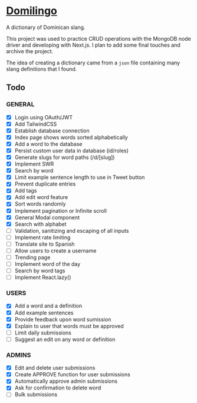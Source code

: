 # [Domilingo](https://domilingo.com/)

A dictionary of Dominican slang.

This project was used to practice CRUD operations with the MongoDB node driver and developing with Next.js. I plan to add some final touches and archive the project.

The idea of creating a dictionary came from a `json` file containing many slang definitions that I found.

## Todo

### GENERAL

- [x] Login using OAuth/JWT
- [x] Add TailwindCSS
- [x] Establish database connection
- [x] Index page shows words sorted alphabetically
- [x] Add a word to the database
- [x] Persist custom user data in database (id/roles)
- [x] Generate slugs for word paths (/d/[slug])
- [x] Implement SWR
- [x] Search by word
- [x] Limit example sentence length to use in Tweet button
- [x] Prevent duplicate entries
- [x] Add tags
- [x] Add edit word feature
- [x] Sort words randomly
- [x] Implement pagination or Infinite scroll
- [x] General Modal component
- [x] Search with alphabet
- [ ] Validation, sanitizing and escaping of all inputs
- [ ] Implement rate limiting
- [ ] Translate site to Spanish
- [ ] Allow users to create a username
- [ ] Trending page
- [ ] Implement word of the day
- [ ] Search by word tags
- [ ] Implement React.lazy()

### USERS

- [x] Add a word and a definition
- [x] Add example sentences
- [x] Provide feedback upon word sumission
- [x] Explain to user that words must be approved
- [ ] Limit daily submissions
- [ ] Suggest an edit on any word or definition

### ADMINS

- [x] Edit and delete user submissions
- [x] Create APPROVE function for user submissions
- [x] Automatically approve admin submissions
- [x] Ask for confirmation to delete word
- [ ] Bulk submissions

